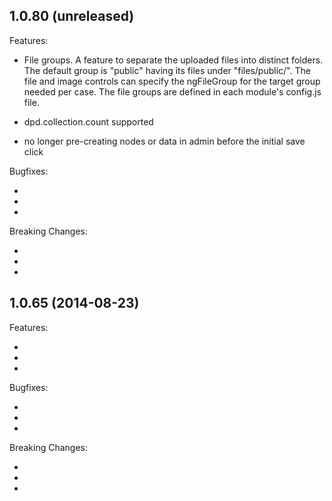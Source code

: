 ## 1.0.80 (unreleased)

Features:

  - File groups. 
	A feature to separate the uploaded files into distinct folders. 
	The default group is "public" having its files under "files/public/". 
	The file and image controls can specify the ngFileGroup for the target group needed per case.
	The file groups are defined in each module's config.js file.

  - dpd.collection.count supported

  - no longer pre-creating nodes or data in admin before the initial save click

Bugfixes:

  - 
  - 
  - 

Breaking Changes:

  - 
  - 
  - 
  
## 1.0.65 (2014-08-23)

Features:

  - 
  - 
  - 

Bugfixes:

  - 
  - 
  - 

Breaking Changes:

  - 
  - 
  - 